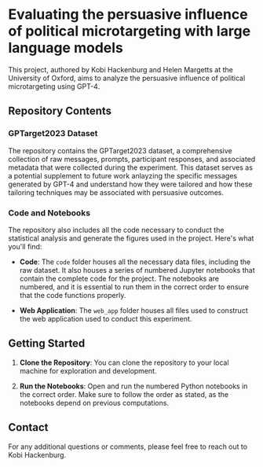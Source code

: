 # Evaluating the persuasive influence of political microtargeting with large language models

This project, authored by Kobi Hackenburg and Helen Margetts at the University of Oxford, aims to analyze the persuasive influence of political microtargeting using GPT-4.

## Repository Contents

### GPTarget2023 Dataset

The repository contains the GPTarget2023 dataset, a comprehensive collection of raw messages, prompts, participant responses, and associated metadata that were collected during the experiment. This dataset serves as a potential supplement to future work anlayzing the specific messages generated by GPT-4 and understand how they were tailored and how these tailoring techniques may be associated with persuasive outcomes.

### Code and Notebooks

The repository also includes all the code necessary to conduct the statistical analysis and generate the figures used in the project. Here's what you'll find:

- **Code**: The `code` folder houses all the necessary data files, including the raw dataset. It also houses a series of numbered Jupyter notebooks that contain the complete code for the project. The notebooks are numbered, and it is essential to run them in the correct order to ensure that the code functions properly.

- **Web Application**: The `web_app` folder houses all files used to construct the web application used to conduct this experiment.

## Getting Started

1. **Clone the Repository**: You can clone the repository to your local machine for exploration and development.

2. **Run the Notebooks**: Open and run the numbered Python notebooks in the correct order. Make sure to follow the order as stated, as the notebooks depend on previous computations.

## Contact

For any additional questions or comments, please feel free to reach out to Kobi Hackenburg.


